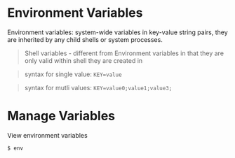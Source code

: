 # Environment Variables

Environment variables: system-wide variables in key-value string pairs, they are inherited by any child shells or system processes.

> Shell variables - different from Environment variables in that they are only valid within shell they are created in

> syntax for single value: `KEY=value`

> syntax for mutli values: `KEY=value0;value1;value3;`

# Manage Variables
View environment variables
```shell
$ env

```